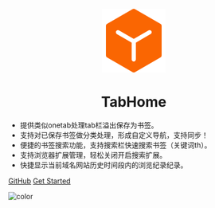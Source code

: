 <p align="center">
  <img src="./README.assets/icon_128.png">
</p>


<h1 align="center">TabHome</h1>

- 提供类似onetab处理tab栏溢出保存为书签。
- 支持对已保存书签做分类处理，形成自定义导航，支持同步！
- 便捷的书签搜索功能，支持搜索栏快速搜索书签（关键词th）。
- 支持浏览器扩展管理，轻松关闭开启搜索扩展。
- 快捷显示当前域名网站历史时间段内的浏览纪录纪录。

[GitHub](https://github.com/Yinbe/TabHome)
[Get Started](#TabHome)

![color](#f0f0f0)
